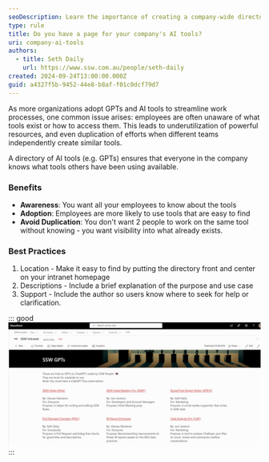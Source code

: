 ```yaml
---
seoDescription: Learn the importance of creating a company-wide directory for GPTs and AI tools and why it should be on the intranet home page for maximum visibility.
type: rule
title: Do you have a page for your company's AI tools?
uri: company-ai-tools
authors:
  - title: Seth Daily
    url: https://www.ssw.com.au/people/seth-daily
created: 2024-09-24T13:00:00.000Z
guid: a4327f5b-9452-44e8-b8af-f01c0dcf79d7
---
```


As more organizations adopt GPTs and AI tools to streamline work processes, one common issue arises: employees are often unaware of what tools exist or how to access them. This leads to underutilization of powerful resources, and even duplication of efforts when different teams independently create similar tools.  

<!--endintro-->

A directory of AI tools (e.g. GPTs) ensures that everyone in the company knows what tools others have been using available.

### Benefits
- **Awareness**: You want all your employees to know about the tools
- **Adoption**: Employees are more likely to use tools that are easy to find
- **Avoid Duplication**: You don't want 2 people to work on the same tool without knowing - you want visibility into what already exists.

### Best Practices

1. Location -  Make it easy to find by putting the directory front and center on your intranet homepage
2. Descriptions - Include a brief explanation of the purpose and use case
3. Support - Include the author so users know where to seek for help or clarification.

::: good
![Figure: Good example - A GPT directory on the SSW intranet home page](gpt-page.jpg)
:::
